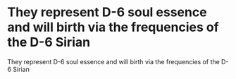 # They represent D-6 soul essence and will birth via the frequencies of the D-6 Sirian

They represent D-6 soul essence and will birth via the frequencies of the D-6 Sirian